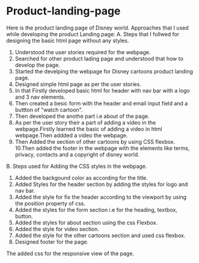 # Product-landing-page
Here is the product landing page of Disney world.
Approaches that I used while developing the product Landing page:
  A. Steps that I follwed for designing the basic html page without any styles.
  1. Understood the user stories required for the webpage.
  2. Searched for other product lading page and understood that how to develop the page.
  3. Started the develping the webpage for Disney cartoons product landing page.
  4. Designed simple html page as per the user stories.
  5. In that Firstly developed basic html for header with nav bar with a logo and 3 nav elements.
  6. Then created a besic form with the header and email input field and a buttton of "watch cartoon".
  7. Then developed the anothe part i.e about of the page.
  8. As per the user story their a part of adding a video in the webpage.Firstly learned the basic of adding a video in html webpage.Then addded a video the webpage.
  9. Then Added the section of other cartoons by using CSS flexbox. 
  10.Then  added the footer in the webpage with the elements like terms, privacy, contacts and a copyright of disney world.
  
  B. Steps used for Adding the CSS styles in the webpage.

  1. Added the backgound color as according for the title.
  2. Added Styles for the header section by adding the styles for logo and nav bar.
  3. Added the style for fix the header according to the viewport by using the position property of css.
  4. Added the styles for the form section i.e for the heading, textbox, button.
  5. Added the styles for about section using the css Flexbox.
  6. Added the style for video section.
  7. Added the style for the other cartoons section and used css flexbox.
  8. Designed footer for the page.
  
  The added css for the responsive view of the page.

